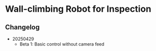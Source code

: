 # Wall-climbing Robot for Inspection
## Changelog
- 20250429
    - Beta 1: Basic control without camera feed
